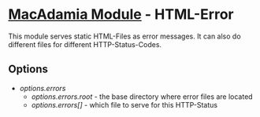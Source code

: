 # [MacAdamia Module](/modules) - HTML-Error

This module serves static HTML-Files as error messages. It can also do different files for different HTTP-Status-Codes.

## Options

 * *options.errors*
   * *options.errors.root* - the base directory where error files are located
   * *options.errors[<status>]* - which file to serve for this HTTP-Status

